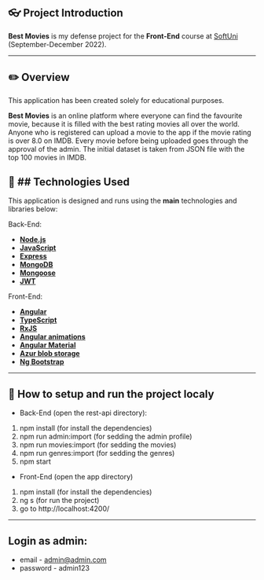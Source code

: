 ## :eyeglasses: Project Introduction

**Best Movies** is my defense project for the **Front-End** course at [SoftUni](https://softuni.bg/ "SoftUni") (September-December 2022).

------------

## :pencil2: Overview

This application has been created solely for educational purposes.

**Best Movies** is an online platform where everyone can find the favourite movie, because it is filled with the best rating movies all over the world. Anyone who is registered can upload a movie to the app if the movie rating is over 8.0 on IMDB. Every movie before being uploaded goes through the approval of the admin. The initial dataset is taken from JSON file with the top 100 movies in IMDB.

## :hammer: ## **Technologies Used**

This application is designed and runs using the **main** technologies and libraries below:

Back-End:
- **[Node.js](https://nodejs.org/en/)**
- **[JavaScript](https://en.wikipedia.org/wiki/JavaScript)**
- **[Express](https://expressjs.com/)**
- **[MongoDB](https://www.mongodb.com/home)**
- **[Mongoose](https://mongoosejs.com/)**
- **[JWT](https://jwt.io/)**

Front-End:
- **[Angular](https://angular.io/)**
- **[TypeScript](https://en.wikipedia.org/wiki/TypeScript)**
- **[RxJS](https://rxjs.dev/)**
- **[Angular animations](https://angular.io/guide/animations)**
- **[Angular Material](https://material.angular.io/)**
- **[Azur blob storage](https://azure.microsoft.com/en-us/products/storage/blobs/)**
- **[Ng Bootstrap](https://ng-bootstrap.github.io/#/home)**

------------

## :wrench: How to setup and run the project localy
- Back-End (open the rest-api directory):
1. npm install (for install the dependencies)
2. npm run admin:import (for sedding the admin profile)
3. npm run movies:import (for sedding the movies)
4. npm run genres:import (for sedding the genres)
5. npm start
- Front-End (open the app directory)
1. npm install (for install the dependencies)
2. ng s (for run the project)
3. go to http://localhost:4200/

------------

## Login as admin:
- email    - admin@admin.com
- password - admin123